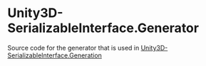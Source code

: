 # Unity3D-SerializableInterface.Generator

Source code for the generator that is used in [Unity3D-SerializableInterface.Generation](https://github.com/Thundernerd/Unity3D-SerializableInterface.Generation)
